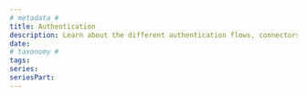 ```yaml
---
# metadata # 
title: Authentication
description: Learn about the different authentication flows, connectors, and integrations available. 
date: 
# taxonomy #
tags: 
series:
seriesPart:
---
```

